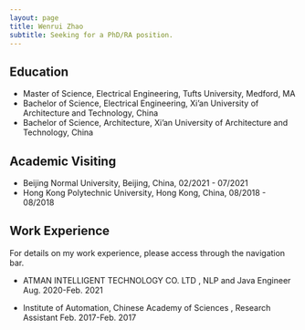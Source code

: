```yaml
---
layout: page
title: Wenrui Zhao
subtitle: Seeking for a PhD/RA position.
---
```


## Education

- Master of Science, Electrical Engineering, Tufts University, Medford, MA
- Bachelor of Science, Electrical Engineering, Xi’an University of Architecture and Technology, China
- Bachelor of Science, Architecture, Xi’an University of Architecture and Technology, China


## Academic Visiting

- Beijing Normal University, Beijing, China, 02/2021 - 07/2021
- Hong Kong Polytechnic University, Hong Kong, China, 08/2018 - 08/2018


## Work Experience

For details on my work experience, please access through the navigation bar.

- ATMAN INTELLIGENT TECHNOLOGY CO. LTD
, NLP and Java Engineer Aug. 2020-Feb. 2021

- Institute of Automation, Chinese Academy of Sciences
, Research Assistant Feb. 2017-Feb. 2017



